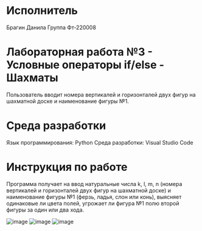 # Исполнитель
Брагин Данила 
Группа Фт-220008

# Лабораторная работа №3 - Условные операторы if/else - Шахматы
Пользователь вводит номера вертикалей и горизонталей двух фигур на шахматной доске и наименование фигуры №1.


# Среда разработки
Язык программирования: Python 
Среда разработки: Visual Studio Code

# Инструкция по работе
Программа получает на ввод натуральные числа k, l, m, n (номера вертикалей и горизонталей двух фигур на шахматной доске) и наименование фигуры №1 (ферзь, ладья, слон или конь), выясняет одинаковые ли цвета полей, угрожает ли фигура №1 полю второй фигуры за один или два хода.


![image](https://github.com/scoundrel-343/laboratornaya-3/assets/146209505/a98cd8cf-0593-4cd1-ab66-4f97314b9195)
![image](https://github.com/scoundrel-343/laboratornaya-3/assets/146209505/35d59747-f258-401e-a8e1-cccb91b4eece)
![image](https://github.com/scoundrel-343/laboratornaya-3/assets/146209505/ba0991c9-c369-4451-94f1-19a9b5895033)

